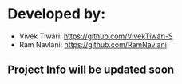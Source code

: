 # Developed by:
- Vivek Tiwari: https://github.com/VivekTiwari-S
- Ram Navlani: https://github.com/RamNavlani
  
## Project Info will be updated soon
